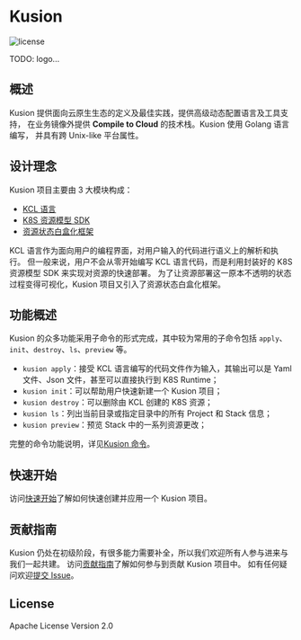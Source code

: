 # Kusion

![license](https://img.shields.io/badge/license-Apache--2.0-green.svg)

TODO: logo...

## 概述

Kusion 提供面向云原生生态的定义及最佳实践，提供高级动态配置语言及工具支持，
在业务镜像外提供 **Compile to Cloud** 的技术栈。Kusion 使用 Golang 语言编写，
并具有跨 Unix-like 平台属性。

## 设计理念

Kusion 项目主要由 3 大模块构成：
- [KCL 语言](docs/kcl.md)
- [K8S 资源模型 SDK](docs/k8s-model-sdk.md)
- [资源状态白盒化框架](docs/white-box.md)

KCL 语言作为面向用户的编程界面，对用户输入的代码进行语义上的解析和执行。
但一般来说，用户不会从零开始编写 KCL 语言代码，而是利用封装好的 K8S 资源模型 SDK 来实现对资源的快速部署。
为了让资源部署这一原本不透明的状态过程变得可视化，Kusion 项目又引入了资源状态白盒化框架。

## 功能概述

Kusion 的众多功能采用子命令的形式完成，其中较为常用的子命令包括 `apply`、`init`、`destroy`、`ls`、`preview` 等。

- `kusion apply`：接受 KCL 语言编写的代码文件作为输入，其输出可以是 Yaml 文件、Json 文件，甚至可以直接执行到 K8S Runtime；
- `kusion init`：可以帮助用户快速新建一个 Kusion 项目；
- `kusion destroy`：可以删除由 KCL 创建的 K8S 资源；
- `kusion ls`：列出当前目录或指定目录中的所有 Project 和 Stack 信息；
- `kusion preview`：预览 Stack 中的一系列资源更改；

完整的命令功能说明，详见[Kusion 命令](docs/cmd/en/kusion.md)。

## 快速开始

访问[快速开始](docs/getting-started.md)了解如何快速创建并应用一个 Kusion 项目。

## 贡献指南

Kusion 仍处在初级阶段，有很多能力需要补全，所以我们欢迎所有人参与进来与我们一起共建。
访问[贡献指南](docs/contributing.md)了解如何参与到贡献 Kusion 项目中。
如有任何疑问欢迎[提交 Issue](https://github.com/KusionStack/kusion/issues)。

## License

Apache License Version 2.0
